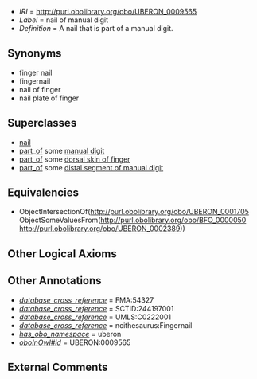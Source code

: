  * *IRI* = http://purl.obolibrary.org/obo/UBERON_0009565
 * *Label* = nail of manual digit
 * *Definition* = A nail that is part of a manual digit.

## Synonyms

 * finger nail
 * fingernail
 * nail of finger
 * nail plate of finger

## Superclasses

 * [nail](../../UBERON/05/UBERON_0001705.md)
 * [part_of](../../BFO/50/BFO_0000050.md) some [manual digit](../../UBERON/89/UBERON_0002389.md)
 * [part_of](../../BFO/50/BFO_0000050.md) some [dorsal skin of finger](../../UBERON/76/UBERON_0005276.md)
 * [part_of](../../BFO/50/BFO_0000050.md) some [distal segment of manual digit](../../UBERON/52/UBERON_0009552.md)

## Equivalencies

 * ObjectIntersectionOf(<http://purl.obolibrary.org/obo/UBERON_0001705> ObjectSomeValuesFrom(<http://purl.obolibrary.org/obo/BFO_0000050> <http://purl.obolibrary.org/obo/UBERON_0002389>))

## Other Logical Axioms


## Other Annotations

 * *[database_cross_reference](../../ef/oboInOwl#hasDbXref.md)* = FMA:54327
 * *[database_cross_reference](../../ef/oboInOwl#hasDbXref.md)* = SCTID:244197001
 * *[database_cross_reference](../../ef/oboInOwl#hasDbXref.md)* = UMLS:C0222001
 * *[database_cross_reference](../../ef/oboInOwl#hasDbXref.md)* = ncithesaurus:Fingernail
 * *[has_obo_namespace](../../ce/oboInOwl#hasOBONamespace.md)* = uberon
 * *[oboInOwl#id](../../id/oboInOwl#id.md)* = UBERON:0009565

## External Comments

